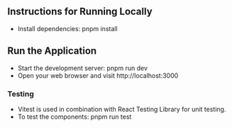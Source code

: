 ## Instructions for Running Locally

- Install dependencies: pnpm install

## Run the Application

- Start the development server: pnpm run dev
- Open your web browser and visit http://localhost:3000

### Testing

- Vitest is used in combination with React Testing Library for unit testing.
- To test the components: pnpm run test
